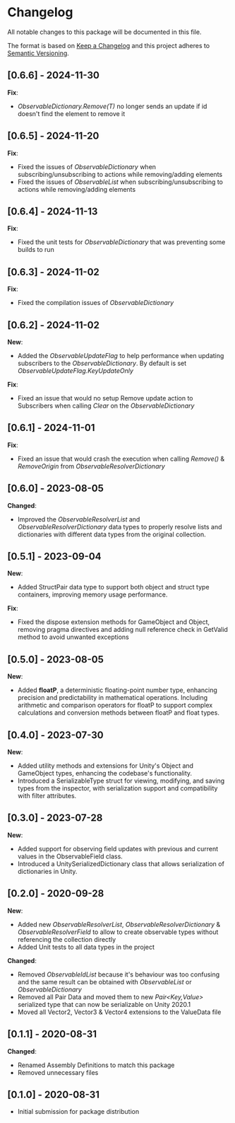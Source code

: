 # Changelog
All notable changes to this package will be documented in this file.

The format is based on [Keep a Changelog](http://keepachangelog.com/en/1.0.0/)
and this project adheres to [Semantic Versioning](http://semver.org/spec/v2.0.0.html).

## [0.6.6] - 2024-11-30

**Fix**:
- *ObservableDictionary.Remove(T)* no longer sends an update if id doesn't find the element to remove it

## [0.6.5] - 2024-11-20

**Fix**:
- Fixed the issues of *ObservableDictionary* when subscribing/unsubscribing to actions while removing/adding elements
- Fixed the issues of *ObservableList* when subscribing/unsubscribing to actions while removing/adding elements

## [0.6.4] - 2024-11-13

**Fix**:
- Fixed the unit tests for *ObservableDictionary* that was preventing some builds to run

## [0.6.3] - 2024-11-02

**Fix**:
- Fixed the compilation issues of *ObservableDictionary*

## [0.6.2] - 2024-11-02

**New**:
- Added the *ObservableUpdateFlag* to help performance when updating subscribers to the *ObservableDictionary*. By default is set *ObservableUpdateFlag.KeyUpdateOnly*

**Fix**:
- Fixed an issue that would no setup Remove update action to Subscribers when calling *Clear* on the *ObservableDictionary*

## [0.6.1] - 2024-11-01

**Fix**:
- Fixed an issue that would crash the execution when calling *Remove()* & *RemoveOrigin* from *ObservableResolverDictionary*

## [0.6.0] - 2023-08-05

**Changed**:
- Improved the *ObservableResolverList* and *ObservableResolverDictionary* data types to properly resolve lists and dictionaries with different data types from the original collection.

## [0.5.1] - 2023-09-04

**New**:
- Added StructPair data type to support both object and struct type containers, improving memory usage performance.

**Fix**:
- Fixed the dispose extension methods for GameObject and Object, removing pragma directives and adding null reference check in GetValid method to avoid unwanted exceptions

## [0.5.0] - 2023-08-05

**New**:
- Added **floatP**, a deterministic floating-point number type, enhancing precision and predictability in mathematical operations. Including arithmetic and comparison operators for floatP to support complex calculations and conversion methods between floatP and float types.

## [0.4.0] - 2023-07-30

**New**:
- Added utility methods and extensions for Unity's Object and GameObject types, enhancing the codebase's functionality.
- Introduced a SerializableType struct for viewing, modifying, and saving types from the inspector, with serialization support and compatibility with filter attributes.

## [0.3.0] - 2023-07-28

**New**:
- Added support for observing field updates with previous and current values in the ObservableField class.
- Introduced a UnitySerializedDictionary class that allows serialization of dictionaries in Unity.

## [0.2.0] - 2020-09-28

**New**:
- Added new *ObservableResolverList*, *ObservableResolverDictionary* & *ObservableResolverField* to allow to create observable types without referencing the collection directly
- Added Unit tests to all data types in the project

**Changed**:
- Removed *ObservableIdList* because it's behaviour was too confusing and the same result can be obtained with *ObservableList* or *ObservableDictionary*
- Removed all Pair Data and moved them to new *Pair<Key,Value>* serialized type that can now be serializable on Unity 2020.1
- Moved all Vector2, Vector3 & Vector4 extensions to the ValueData file

## [0.1.1] - 2020-08-31

**Changed**:
- Renamed Assembly Definitions to match this package
- Removed unnecessary files

## [0.1.0] - 2020-08-31

- Initial submission for package distribution
